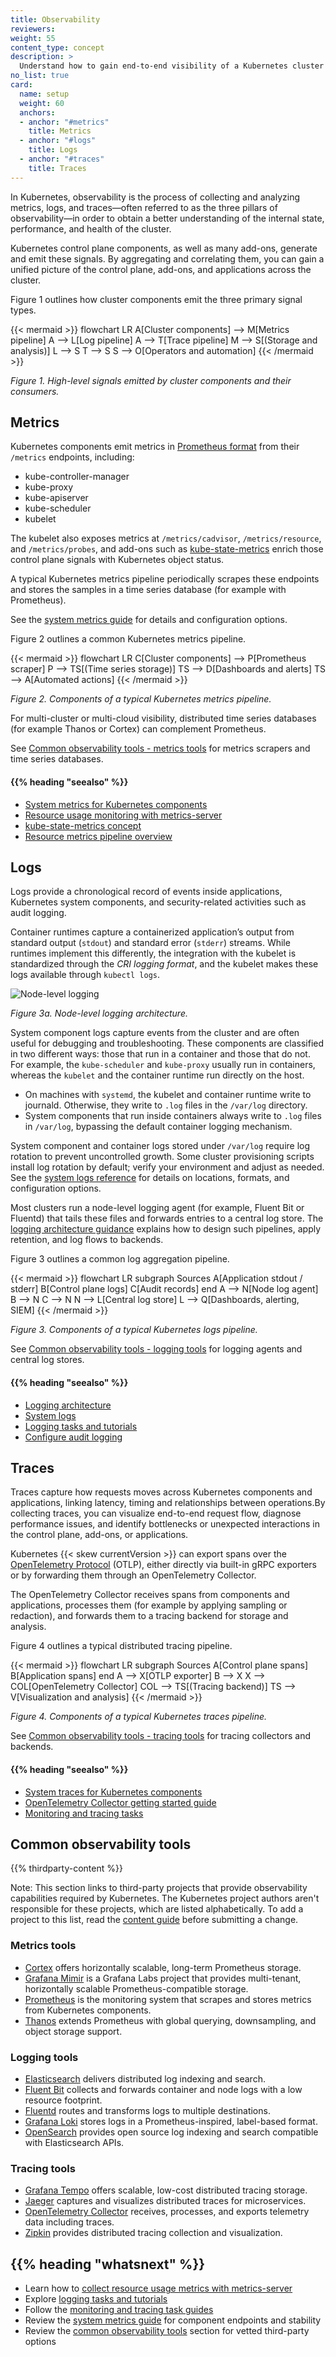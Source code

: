 ```yaml
---
title: Observability
reviewers:
weight: 55
content_type: concept
description: >
  Understand how to gain end-to-end visibility of a Kubernetes cluster through the collection of metrics, logs, and traces.
no_list: true
card:
  name: setup
  weight: 60
  anchors:
  - anchor: "#metrics"
    title: Metrics
  - anchor: "#logs"
    title: Logs
  - anchor: "#traces"
    title: Traces
---
```


<!-- overview -->

In Kubernetes, observability is the process of collecting and analyzing metrics, logs, and traces—often referred to as the three pillars of observability—in order to obtain a better understanding of the internal state, performance, and health of the cluster.

Kubernetes control plane components, as well as many add-ons, generate and emit these signals. By aggregating and correlating them, you can gain a unified picture of the control plane, add-ons, and applications across the cluster.

Figure 1 outlines how cluster components emit the three primary signal types.

{{< mermaid >}}
flowchart LR
    A[Cluster components] --> M[Metrics pipeline]
    A --> L[Log pipeline]
    A --> T[Trace pipeline]
    M --> S[(Storage and analysis)]
    L --> S
    T --> S
    S --> O[Operators and automation]
{{< /mermaid >}}

*Figure 1. High-level signals emitted by cluster components and their consumers.*

<!-- body -->
## Metrics

Kubernetes components emit metrics in [Prometheus format](https://prometheus.io/docs/instrumenting/exposition_formats/) from their `/metrics` endpoints, including:

- kube-controller-manager
- kube-proxy
- kube-apiserver
- kube-scheduler
- kubelet

The kubelet also exposes metrics at `/metrics/cadvisor`, `/metrics/resource`, and `/metrics/probes`, and add-ons such as [kube-state-metrics](/docs/concepts/cluster-administration/kube-state-metrics/) enrich those control plane signals with Kubernetes object status.

A typical Kubernetes metrics pipeline periodically scrapes these endpoints and stores the samples in a time series database (for example with Prometheus).

See the [system metrics guide](/docs/concepts/cluster-administration/system-metrics/) for details and configuration options.

Figure 2 outlines a common Kubernetes metrics pipeline.

{{< mermaid >}}
flowchart LR
    C[Cluster components] --> P[Prometheus scraper]
    P --> TS[(Time series storage)]
    TS --> D[Dashboards and alerts]
    TS --> A[Automated actions]
{{< /mermaid >}}

*Figure 2. Components of a typical Kubernetes metrics pipeline.*

For multi-cluster or multi-cloud visibility, distributed time series databases (for example Thanos or Cortex) can complement Prometheus.

See [Common observability tools - metrics tools](#metrics-tools) for metrics scrapers and time series databases.

#### {{% heading "seealso" %}}

- [System metrics for Kubernetes components](/docs/concepts/cluster-administration/system-metrics/)
- [Resource usage monitoring with metrics-server](/docs/tasks/debug/debug-cluster/resource-usage-monitoring/)
- [kube-state-metrics concept](/docs/concepts/cluster-administration/kube-state-metrics/)
- [Resource metrics pipeline overview](/docs/tasks/debug/debug-cluster/resource-metrics-pipeline/)

## Logs

Logs provide a chronological record of events inside applications, Kubernetes system components, and security-related activities such as audit logging.

Container runtimes capture a containerized application’s output from standard output (`stdout`) and standard error (`stderr`) streams. While runtimes implement this differently, the integration with the kubelet is standardized through the _CRI logging format_, and the kubelet makes these logs available through `kubectl logs`.

![Node-level logging](/images/docs/user-guide/logging/logging-node-level.png)

*Figure 3a. Node-level logging architecture.*

System component logs capture events from the cluster and are often useful for debugging and troubleshooting. These components are classified in two different ways: those that run in a container and those that do not. For example, the `kube-scheduler` and `kube-proxy` usually run in containers, whereas the `kubelet` and the container runtime run directly on the host.

- On machines with `systemd`, the kubelet and container runtime write to journald. Otherwise, they write to `.log` files in the `/var/log` directory.
- System components that run inside containers always write to `.log` files in `/var/log`, bypassing the default container logging mechanism.

System component and container logs stored under `/var/log` require log rotation to prevent uncontrolled growth. Some cluster provisioning scripts install log rotation by default; verify your environment and adjust as needed. See the [system logs reference](/docs/concepts/cluster-administration/system-logs/) for details on locations, formats, and configuration options.

Most clusters run a node-level logging agent (for example, Fluent Bit or Fluentd) that tails these files and forwards entries to a central log store. The [logging architecture guidance](/docs/concepts/cluster-administration/logging/) explains how to design such pipelines, apply retention, and log flows to backends.

Figure 3 outlines a common log aggregation pipeline.

{{< mermaid >}}
flowchart LR
    subgraph Sources
        A[Application stdout / stderr]
        B[Control plane logs]
        C[Audit records]
    end
    A --> N[Node log agent]
    B --> N
    C --> N
    N --> L[Central log store]
    L --> Q[Dashboards, alerting, SIEM]
{{< /mermaid >}}

*Figure 3. Components of a typical Kubernetes logs pipeline.*

See [Common observability tools - logging tools](#logging-tools) for logging agents and central log stores.

#### {{% heading "seealso" %}}

- [Logging architecture](/docs/concepts/cluster-administration/logging/)
- [System logs](/docs/concepts/cluster-administration/system-logs/)
- [Logging tasks and tutorials](/docs/tasks/debug/logging/)
- [Configure audit logging](/docs/tasks/debug/debug-cluster/audit/)

## Traces

Traces capture how requests moves across Kubernetes components and applications, linking latency, timing and relationships between operations.By collecting traces, you can visualize end-to-end request flow, diagnose performance issues, and identify bottlenecks or unexpected interactions in the control plane, add-ons, or applications.

Kubernetes {{< skew currentVersion >}} can export spans over the [OpenTelemetry Protocol](/docs/concepts/cluster-administration/system-traces/) (OTLP), either directly via built-in gRPC exporters or by forwarding them through an OpenTelemetry Collector.

The OpenTelemetry Collector receives spans from components and applications, processes them (for example by applying sampling or redaction), and forwards them to a tracing backend for storage and analysis.

Figure 4 outlines a typical distributed tracing pipeline.

{{< mermaid >}}
flowchart LR
    subgraph Sources
        A[Control plane spans]
        B[Application spans]
    end
    A --> X[OTLP exporter]
    B --> X
    X --> COL[OpenTelemetry Collector]
    COL --> TS[(Tracing backend)]
    TS --> V[Visualization and analysis]
{{< /mermaid >}}

*Figure 4. Components of a typical Kubernetes traces pipeline.*

See [Common observability tools - tracing tools](#tracing-tools) for tracing collectors and backends.

#### {{% heading "seealso" %}}

- [System traces for Kubernetes components](/docs/concepts/cluster-administration/system-traces/)
- [OpenTelemetry Collector getting started guide](https://opentelemetry.io/docs/collector/getting-started/)
- [Monitoring and tracing tasks](/docs/tasks/debug/monitoring/)

## Common observability tools

{{% thirdparty-content %}}

Note: This section links to third-party projects that provide observability capabilities required by Kubernetes.
The Kubernetes project authors aren't responsible for these projects, which are listed alphabetically. To add a
project to this list, read the [content guide](/docs/contribute/style/content-guide/) before submitting a change.

### Metrics tools

- [Cortex](https://cortexmetrics.io/) offers horizontally scalable, long-term Prometheus storage.
- [Grafana Mimir](https://grafana.com/oss/mimir/) is a Grafana Labs project that provides multi-tenant, horizontally scalable Prometheus-compatible storage.
- [Prometheus](https://prometheus.io/) is the monitoring system that scrapes and stores metrics from Kubernetes components.
- [Thanos](https://thanos.io/) extends Prometheus with global querying, downsampling, and object storage support.

### Logging tools

- [Elasticsearch](https://www.elastic.co/elasticsearch/) delivers distributed log indexing and search.
- [Fluent Bit](https://fluentbit.io/) collects and forwards container and node logs with a low resource footprint.
- [Fluentd](https://www.fluentd.org/) routes and transforms logs to multiple destinations.
- [Grafana Loki](https://grafana.com/oss/loki/) stores logs in a Prometheus-inspired, label-based format.
- [OpenSearch](https://opensearch.org/) provides open source log indexing and search compatible with Elasticsearch APIs.

### Tracing tools

- [Grafana Tempo](https://grafana.com/oss/tempo/) offers scalable, low-cost distributed tracing storage.
- [Jaeger](https://www.jaegertracing.io/) captures and visualizes distributed traces for microservices.
- [OpenTelemetry Collector](https://opentelemetry.io/docs/collector/) receives, processes, and exports telemetry data including traces.
- [Zipkin](https://zipkin.io/) provides distributed tracing collection and visualization.

## {{% heading "whatsnext" %}}

- Learn how to [collect resource usage metrics with metrics-server](/docs/tasks/debug/debug-cluster/resource-usage-monitoring/)
- Explore [logging tasks and tutorials](/docs/tasks/debug/logging/)
- Follow the [monitoring and tracing task guides](/docs/tasks/debug/monitoring/)
- Review the [system metrics guide](/docs/concepts/cluster-administration/system-metrics/) for component endpoints and stability
- Review the [common observability tools](#common-observability-tools) section for vetted third-party options
